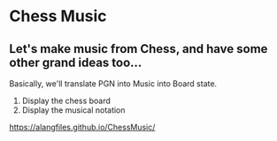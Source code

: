 # Chess Music

## Let's make music from Chess, and have some other grand ideas too...

Basically, we'll translate PGN into Music into Board state.

1. Display the chess board
2. Display the musical notation

https://alangfiles.github.io/ChessMusic/
